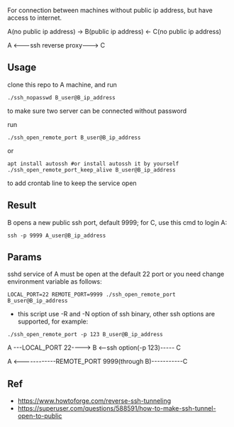 For connection between machines without public ip address, but have access to internet.

A(no public ip address) -> B(public ip address) <- C(no public ip address)

A <---ssh reverse proxy---> C

## Usage
clone this repo to A machine, and run
```
./ssh_nopasswd B_user@B_ip_address
```
to make sure two server can be connected without password

run
```
./ssh_open_remote_port B_user@B_ip_address
```
or
```
apt install autossh #or install autossh it by yourself
./ssh_open_remote_port_keep_alive B_user@B_ip_address
```
to add crontab line to keep the service open

## Result
B opens a new public ssh port, default 9999;
for C, use this cmd to login A:
```
ssh -p 9999 A_user@B_ip_address
```

## Params
sshd service of A must be open at the default 22 port or you need change environment variable as follows:
```
LOCAL_PORT=22 REMOTE_PORT=9999 ./ssh_open_remote_port B_user@B_ip_address
```
* this script use -R and -N option of ssh binary, other ssh options are supported, for example:
```
./ssh_open_remote_port -p 123 B_user@B_ip_address
```
A ---LOCAL_PORT 22----> B <--ssh option(-p 123)----- C

A <------------REMOTE_PORT 9999(through B)-----------C

## Ref
* https://www.howtoforge.com/reverse-ssh-tunneling
* https://superuser.com/questions/588591/how-to-make-ssh-tunnel-open-to-public
